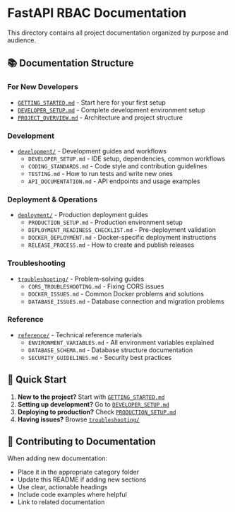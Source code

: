 # FastAPI RBAC Documentation

This directory contains all project documentation organized by purpose and audience.

## 📚 Documentation Structure

### For New Developers

- [`GETTING_STARTED.md`](./getting-started/GETTING_STARTED.md) - Start here for your first setup
- [`DEVELOPER_SETUP.md`](./development/DEVELOPER_SETUP.md) - Complete development environment setup
- [`PROJECT_OVERVIEW.md`](./getting-started/PROJECT_OVERVIEW.md) - Architecture and project structure

### Development

- [`development/`](./development/) - Development guides and workflows
  - `DEVELOPER_SETUP.md` - IDE setup, dependencies, common workflows
  - `CODING_STANDARDS.md` - Code style and contribution guidelines
  - `TESTING.md` - How to run tests and write new ones
  - `API_DOCUMENTATION.md` - API endpoints and usage examples

### Deployment & Operations

- [`deployment/`](./deployment/) - Production deployment guides
  - `PRODUCTION_SETUP.md` - Production environment setup
  - `DEPLOYMENT_READINESS_CHECKLIST.md` - Pre-deployment validation
  - `DOCKER_DEPLOYMENT.md` - Docker-specific deployment instructions
  - `RELEASE_PROCESS.md` - How to create and publish releases

### Troubleshooting

- [`troubleshooting/`](./troubleshooting/) - Problem-solving guides
  - `CORS_TROUBLESHOOTING.md` - Fixing CORS issues
  - `DOCKER_ISSUES.md` - Common Docker problems and solutions
  - `DATABASE_ISSUES.md` - Database connection and migration problems

### Reference

- [`reference/`](./reference/) - Technical reference materials
  - `ENVIRONMENT_VARIABLES.md` - All environment variables explained
  - `DATABASE_SCHEMA.md` - Database structure documentation
  - `SECURITY_GUIDELINES.md` - Security best practices

## 🚀 Quick Start

1. **New to the project?** Start with [`GETTING_STARTED.md`](./getting-started/GETTING_STARTED.md)
2. **Setting up development?** Go to [`DEVELOPER_SETUP.md`](./development/DEVELOPER_SETUP.md)
3. **Deploying to production?** Check [`PRODUCTION_SETUP.md`](./deployment/PRODUCTION_SETUP.md)
4. **Having issues?** Browse [`troubleshooting/`](./troubleshooting/)

## 📝 Contributing to Documentation

When adding new documentation:

- Place it in the appropriate category folder
- Update this README if adding new sections
- Use clear, actionable headings
- Include code examples where helpful
- Link to related documentation
